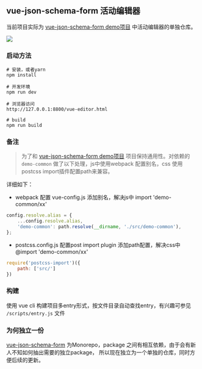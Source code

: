 ## vue-json-schema-form 活动编辑器
当前项目实际为 [vue-json-schema-form demo项目](https://github.com/lljj-x/vue-json-schema-form/tree/master/packages/demo/demo-v2) 中活动编辑器的单独仓库。

![](https://lljj-xxxx.oss-cn-hongkong.aliyuncs.com/vue-editor.jpg)

### 启动方法
```
# 安装，或者yarn
npm install

# 开发环境
npm run dev

# 浏览器访问
http://127.0.0.1:8800/vue-editor.html

# build
npm run build

```

### 备注
> 为了和  [vue-json-schema-form demo项目](https://github.com/lljj-x/vue-json-schema-form/tree/master/packages/demo/demo-v2) 项目保持通用性。对依赖的 `demo-common` 做了以下处理，js中使用webpack 配置别名，css 使用postcss import插件配置path来兼容。

详细如下：
* webpack 配置 vue-config.js 添加别名，解决js中 import 'demo-common/xx'
```js
config.resolve.alias = {
    ...config.resolve.alias,
    'demo-common': path.resolve(__dirname, './src/demo-common'),
};
```

* postcss.config.js 配置post import plugin 添加path配置，解决css中 @import 'demo-common/xx'
```js
require('postcss-import')({
    path: ['src/']
})
```

### 构建
使用 vue cli 构建项目多entry形式，按文件目录自动查找entry，有兴趣可参见 `/scripts/entry.js` 文件

### 为何独立一份
[vue-json-schema-form](https://github.com/lljj-x/vue-json-schema-form) 为Monorepo，package 之间有相互依赖，由于会有新人不知如何抽出需要的独立package，
所以现在独立为一个单独的仓库，同时方便后续的更新。

